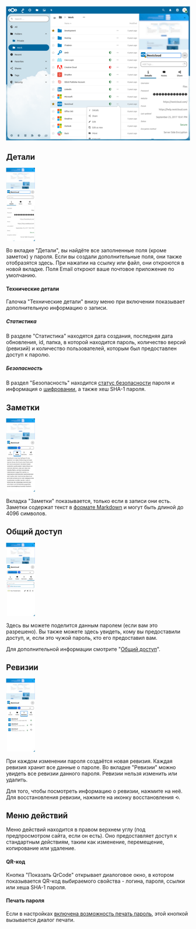 ![The main section with a password in the detail view at the right](../_files/password-details.png)

## Детали
[![The details tab of a password](../_files/_previews/password-details-details.jpg)](../_files/password-details-details.png)

Во вкладке "Детали", вы найдёте все заполненные поля (кроме заметок) у пароля. Если вы создали дополнительные поля, они также отобразятся здесь.
При нажатии на ссылку или файл, они откроются в новой вкладке.
Поля Email откроют ваше почтовое приложение по умолчанию.

#### Технические детали
Галочка "Технические детали" внизу меню при включении показывает дополнительную информацию о записи.

##### Статистика
В разделе "Статистика" находятся дата создания, последняя дата обновления, id, папка, в которой находится пароль, количество версий (ревизий) и количество пользователей, которым был предоставлен доступ к паролю.

##### Безопасность
В раздел "Безопасность" находится [статус безопасности](./Password-Security-Status) пароля и информация о [шифровании](./Encryption/Encryption-Types), а также хеш SHA-1 пароля.

## Заметки
[![The notes tab of a password](../_files/_previews/password-details-notes.jpg)](../_files/password-details-notes.png)

Вкладка "Заметки" показывается, только если в записи они есть. Заметки содержат текст в [формате Markdown](./Markdown-Notes.md) и могут быть длиной до 4096 символов.

## Общий доступ
[![The sharing tab of a password with a qr code](../_files/_previews/password-details-sharing.jpg)](../_files/password-details-sharing.png)

Здесь вы можете поделится данным паролем (если вам это разрешено).
Вы также можете здесь увидеть, кому вы предоставили доступ, и, если это чужой пароль, кто его предоставил вам.

Для дополнительной информации смотрите "[Общий доступ](./Sharing-Passwords)".

## Ревизии
[![The revisions tab of a password](../_files/_previews/password-details-revisions.jpg)](../_files/password-details-revisions.png)

При каждом изменении пароля создаётся новая ревизия.
Каждая ревизия хранит все данные о пароле.
Во вкладке "Ревизии" можно увидеть все ревизии данного пароля.
Ревизии нельзя изменить или удалить.

Для того, чтобы посмотреть информацию о ревизии, нажмите на неё.
Для восстановления ревизии, нажмите на иконку восстановления `⟲`.

## Меню действий
Меню действий находится в правом верхнем углу (под предпросмотром сайта, если он есть). Оно предоставляет доступ к стандартным действиям, таким как изменение, перемещение, копирование или удаление.

#### QR-код
Кнопка "Показать QrCode" открывает диалоговое окно, в котором показывается QR-код выбираемого свойства - логина, пароля, ссылки или хеша SHA-1 пароля.

#### Печать пароля
Если в настройках [включена возможность печать пароль](../Settings#show-print-option-expert-settings), этой кнопкой вызывается диалог печати.
